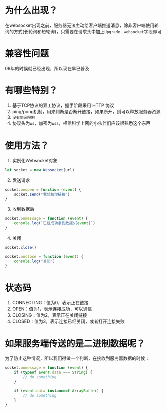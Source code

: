 # 为什么出现？

在websocket出现之前，服务器无法主动给客户端推送消息，除非客户端使用轮询的方式(长轮询和短轮询)，只需要在请求头中加上`Upgrade：websocket`字段即可

# 兼容性问题

08年的时候就已经出现，所以现在早已普及

# 有哪些特别？

1. 基于TCP协议的双工协议，握手阶段采用 HTTP 协议
2. ping/pong机制，用来判断是否断开链接，如果断开，则可以释放服务器资源
3. `没有同源限制`
4. 协议头为`ws`，加密为`wss`，相信科学上网的小伙伴们应该很熟悉这个东西

# 使用方法？

1. 实例化Websocket对象

```javascript
let socket = new Websocket(url)
```

2. 发送请求

```javascript
socket.onopen = function (event) {
    socket.send("我想和你链接")
}
```

3. 收到数据后

```javascript
socket.onmessage = function (event) {
    console.log(`已经成功拿到数据${event}`)
}
```

4. 关闭

```javascript
socket.close()

socket.onclose = function (event) {
    console.log("关闭")
}
```

# 状态码

1. CONNECTING：值为0，表示正在链接
2. OPEN：值为1，表示连接成功，可以通信
3. CLOSING：值为2，表示正在关闭链接
4. CLOSED：值为3，表示连接已经关闭，或者打开连接失败

# 如果服务端传送的是二进制数据呢？

为了防止这种情况，所以我们得做一个判断，在接收到服务器数据的时候：

```javascript
socket.onmessage = function (event) {
    if (typeof event.data === String) {
        // do something
    } 

    if (event.data instanceof ArrayBuffer) {
        // do something
    }
}
```